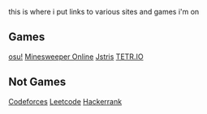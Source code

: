 <!-- ### Hi there 👋

**AncuL001/AncuL001** is a ✨ _special_ ✨ repository because its `README.md` (this file) appears on your GitHub profile.

Here are some ideas to get you started:

- 🔭 I’m currently working on ...
- 🌱 I’m currently learning ...
- 👯 I’m looking to collaborate on ...
- 🤔 I’m looking for help with ...
- 💬 Ask me about ...
- 📫 How to reach me: ...
- 😄 Pronouns: ...
- ⚡ Fun fact: ...
-->

this is where i put links to various sites and games i'm on

## Games
[osu!](https://osu.ppy.sh/users/2449200) [Minesweeper Online](https://minesweeper.online/player/2598969) [Jstris](https://jstris.jezevec10.com/u/AncuL) [TETR.IO](https://ch.tetr.io/u/ancul)

## Not Games
[Codeforces](https://codeforces.com/profile/AncuL) [Leetcode](https://leetcode.com/AncuL001/) [Hackerrank](https://www.hackerrank.com/AncuL)
